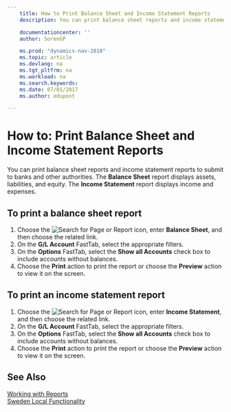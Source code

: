 ```yaml
---
    title: How to Print Balance Sheet and Income Statement Reports
    description: You can print balance sheet reports and income statement reports to submit to banks and other authorities.

    documentationcenter: ''
    author: SorenGP

    ms.prod: "dynamics-nav-2018"
    ms.topic: article
    ms.devlang: na
    ms.tgt_pltfrm: na
    ms.workload: na
    ms.search.keywords:
    ms.date: 07/01/2017
    ms.author: edupont

---
```

# How to: Print Balance Sheet and Income Statement Reports
You can print balance sheet reports and income statement reports to submit to banks and other authorities. The **Balance Sheet** report displays assets, liabilities, and equity. The **Income Statement** report displays income and expenses.  

## To print a balance sheet report  

1.  Choose the ![Search for Page or Report](../../media/ui-search/search_small.png "Search for Page or Report icon") icon, enter **Balance Sheet**, and then choose the related link.  
2.  On the **G/L Account** FastTab, select the appropriate filters.  
3.  On the **Options** FastTab, select the **Show all Accounts** check box to include accounts without balances.  
4.  Choose the **Print** action to print the report or choose the **Preview** action to view it on the screen.  

## To print an income statement report  

1.  Choose the ![Search for Page or Report](../../media/ui-search/search_small.png "Search for Page or Report icon") icon, enter **Income Statement**, and then choose the related link.  
2.  On the **G/L Account** FastTab, select the appropriate filters.  
3.  On the **Options** FastTab, select the **Show all Accounts** check box to include accounts without balances.  
4.  Choose the **Print** action to print the report or choose the **Preview** action to view it on the screen.  

## See Also  
 [Working with Reports](../../ui-work-report.md)   
 [Sweden Local Functionality](sweden-local-functionality.md)
